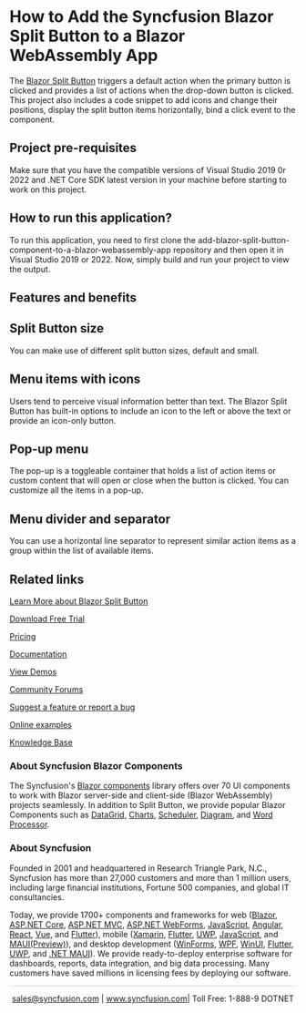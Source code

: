 # How to Add the Syncfusion Blazor Split Button to a Blazor WebAssembly App

The [Blazor Split Button](https://www.syncfusion.com/blazor-components/blazor-split-button?utm_source=github&utm_medium=listing&utm_campaign=blazor-split-buttons-github-samples) triggers a default action when the primary button is clicked and provides a list of actions when the drop-down button is clicked. This project also includes a code snippet to add icons and change their positions, display the split button items horizontally, bind a click event to the component.

## Project pre-requisites
Make sure that you have the compatible versions of Visual Studio 2019 0r 2022 and .NET Core SDK latest version in your machine before starting to work on this project.

## How to run this application?
To run this application, you need to first clone the add-blazor-split-button-component-to-a-blazor-webassembly-app repository and then open it in Visual Studio 2019 or 2022. Now, simply build and run your project to view the output.

## Features and benefits

## Split Button size

You can make use of different split button sizes, default and small.

## Menu items with icons

Users tend to perceive visual information better than text. The Blazor Split Button has built-in options to include an icon to the left or above the text or provide an icon-only button.

## Pop-up menu

The pop-up is a toggleable container that holds a list of action items or custom content that will open or close when the button is clicked. You can customize all the items in a pop-up.

## Menu divider and separator

You can use a horizontal line separator to represent similar action items as a group within the list of available items.

## Related links
[Learn More about Blazor Split Button](https://www.syncfusion.com/blazor-components/blazor-split-button?utm_source=github&utm_medium=listing&utm_campaign=blazor-split-buttons-github-samples)

[Download Free Trial](https://www.syncfusion.com/downloads/blazor?utm_source=github&utm_medium=listing&utm_campaign=blazor-split-buttons-github-samples)

[Pricing](https://www.syncfusion.com/sales/products/blazor?utm_source=github&utm_medium=listing&utm_campaign=blazor-split-buttons-github-samples)

[Documentation](https://blazor.syncfusion.com/documentation/split-button/getting-started?utm_source=github&utm_medium=listing&utm_campaign=blazor-split-buttons-github-samples)

[View Demos](https://github.com/SyncfusionExamples/add-blazor-split-button-component-to-a-blazor-webassembly-app.git?utm_source=github&utm_medium=listing&utm_campaign=blazor-split-buttons-github-samples)

[Community Forums](https://www.syncfusion.com/forums/blazor-components?utm_source=github&utm_medium=listing&utm_campaign=blazor-split-buttons-github-samples)

[Suggest a feature or report a bug](https://www.syncfusion.com/feedback/blazor-components?utm_source=github&utm_medium=listing&utm_campaign=blazor-split-buttons-github-samples)

[Online examples](https://blazor.syncfusion.com/demos/buttons/progress-button?utm_source=github&utm_medium=listing&utm_campaign=blazor-split-buttons-github-samples)

[Knowledge Base](https://www.syncfusion.com/kb/blazor-components?utm_source=github&utm_medium=listing&utm_campaign=blazor-split-buttons-github-samples)

### About Syncfusion Blazor Components
The Syncfusion's [Blazor components](https://www.syncfusion.com/blazor-components?utm_source=github&utm_medium=listing&utm_campaign=blazor-split-buttons-github-samples) library offers over 70 UI components to work with Blazor server-side and client-side (Blazor WebAssembly) projects seamlessly. In addition to Split Button, we provide popular Blazor Components such as [DataGrid](https://www.syncfusion.com/blazor-components/blazor-datagrid?utm_source=github&utm_medium=listing&utm_campaign=blazor-split-buttons-github-samples), [Charts](https://www.syncfusion.com/blazor-components/blazor-charts?utm_source=github&utm_medium=listing&utm_campaign=blazor-split-buttons-github-samples), [Scheduler](https://www.syncfusion.com/blazor-components/blazor-scheduler?utm_source=github&utm_medium=listing&utm_campaign=blazor-split-buttons-github-samples), [Diagram](https://www.syncfusion.com/blazor-components/blazor-diagram?utm_source=github&utm_medium=listing&utm_campaign=blazor-split-buttons-github-samples), and [Word Processor](https://www.syncfusion.com/blazor-components/blazor-word-processor?utm_source=github&utm_medium=listing&utm_campaign=blazor-split-buttons-github-samples).

### About Syncfusion

Founded in 2001 and headquartered in Research Triangle Park, N.C., Syncfusion has more than 27,000 customers and more than 1 million users, including large financial institutions, Fortune 500 companies, and global IT consultancies.
 
Today, we provide 1700+ components and frameworks for web ([Blazor](https://www.syncfusion.com/blazor-components?utm_source=github&utm_medium=listing&utm_campaign=blazor-split-buttons-github-samples), [ASP.NET Core](https://www.syncfusion.com/aspnet-core-ui-controls?utm_source=github&utm_medium=listing&utm_campaign=blazor-split-buttons-github-samples), [ASP.NET MVC](https://www.syncfusion.com/aspnet-mvc-ui-controls?utm_source=github&utm_medium=listing&utm_campaign=blazor-split-buttons-github-samples), [ASP.NET WebForms](https://www.syncfusion.com/jquery/aspnet-webforms-ui-controls?utm_source=github&utm_medium=listing&utm_campaign=blazor-split-buttons-github-samples), [JavaScript](https://www.syncfusion.com/javascript-ui-controls?utm_source=github&utm_medium=listing&utm_campaign=blazor-split-buttons-github-samples), [Angular](https://www.syncfusion.com/angular-ui-components?utm_source=github&utm_medium=listing&utm_campaign=blazor-split-buttons-github-samples), [React](https://www.syncfusion.com/react-ui-components?utm_source=github&utm_medium=listing&utm_campaign=blazor-split-buttons-github-samples), [Vue](https://www.syncfusion.com/vue-ui-components?utm_source=github&utm_medium=listing&utm_campaign=blazor-split-buttons-github-samples), and [Flutter](https://www.syncfusion.com/flutter-widgets?utm_source=github&utm_medium=listing&utm_campaign=blazor-split-buttons-github-samples)), mobile ([Xamarin](https://www.syncfusion.com/xamarin-ui-controls?utm_source=github&utm_medium=listing&utm_campaign=blazor-split-buttons-github-samples), [Flutter](https://www.syncfusion.com/flutter-widgets?utm_source=github&utm_medium=listing&utm_campaign=blazor-split-buttons-github-samples), [UWP](https://www.syncfusion.com/uwp-ui-controls?utm_source=github&utm_medium=listing&utm_campaign=blazor-split-buttons-github-samples), [JavaScript](https://www.syncfusion.com/javascript-ui-controls?utm_source=github&utm_medium=listing&utm_campaign=blazor-split-buttons-github-samples), and [MAUI(Preview)](https://www.syncfusion.com/maui-controls?utm_source=github&utm_medium=listing&utm_campaign=blazor-split-buttons-github-samples)), and desktop development ([WinForms](https://www.syncfusion.com/winforms-ui-controls?utm_source=github&utm_medium=listing&utm_campaign=blazor-split-buttons-github-samples), [WPF](https://www.syncfusion.com/wpf-controls?utm_source=github&utm_medium=listing&utm_campaign=blazor-split-buttons-github-samples), [WinUI](https://www.syncfusion.com/winui-controls?utm_source=github&utm_medium=listing&utm_campaign=blazor-split-buttons-github-samples), [Flutter](https://www.syncfusion.com/flutter-widgets?utm_source=github&utm_medium=listing&utm_campaign=blazor-split-buttons-github-samples), [UWP](https://www.syncfusion.com/uwp-ui-controls?utm_source=github&utm_medium=listing&utm_campaign=blazor-split-buttons-github-samples), and [.NET MAUI](https://www.syncfusion.com/maui-controls?utm_source=github&utm_medium=listing&utm_campaign=blazor-split-buttons-github-samples)). We provide ready-to-deploy enterprise software for dashboards, reports, data integration, and big data processing. Many customers have saved millions in licensing fees by deploying our software.

<hr style="height:0.3px;border:none;color:lightgrey;background-color:lightgrey;" />

<p align="center">
<a href="mailto:sales@syncfusion.com?Subject=Syncfusion Blazor Split Buttons - GitHub" target="_top">sales@syncfusion.com</a> | <a href="https://www.syncfusion.com?utm_source=github&utm_medium=listing&utm_campaign=blazor-split-buttons-github-samples">www.syncfusion.com</a>| Toll Free: 1-888-9 DOTNET <br>
</p>

